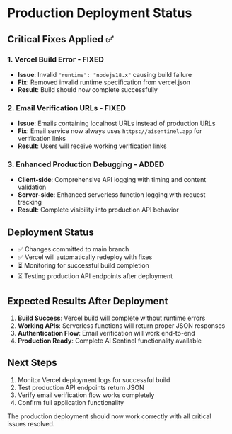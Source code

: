 # Production Deployment Status

## Critical Fixes Applied ✅

### 1. Vercel Build Error - FIXED
- **Issue**: Invalid `"runtime": "nodejs18.x"` causing build failure
- **Fix**: Removed invalid runtime specification from vercel.json
- **Result**: Build should now complete successfully

### 2. Email Verification URLs - FIXED  
- **Issue**: Emails containing localhost URLs instead of production URLs
- **Fix**: Email service now always uses `https://aisentinel.app` for verification links
- **Result**: Users will receive working verification links

### 3. Enhanced Production Debugging - ADDED
- **Client-side**: Comprehensive API logging with timing and content validation
- **Server-side**: Enhanced serverless function logging with request tracking
- **Result**: Complete visibility into production API behavior

## Deployment Status
- ✅ Changes committed to main branch
- ✅ Vercel will automatically redeploy with fixes
- ⏳ Monitoring for successful build completion
- ⏳ Testing production API endpoints after deployment

## Expected Results After Deployment
1. **Build Success**: Vercel build will complete without runtime errors
2. **Working APIs**: Serverless functions will return proper JSON responses
3. **Authentication Flow**: Email verification will work end-to-end
4. **Production Ready**: Complete AI Sentinel functionality available

## Next Steps
1. Monitor Vercel deployment logs for successful build
2. Test production API endpoints return JSON
3. Verify email verification flow works completely
4. Confirm full application functionality

The production deployment should now work correctly with all critical issues resolved.